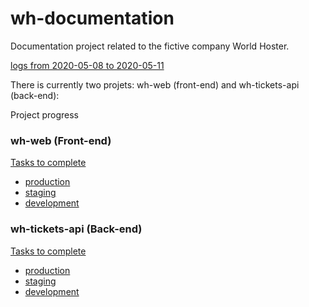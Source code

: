 # wh-documentation

Documentation project related to the fictive company World Hoster.

[logs from 2020-05-08 to 2020-05-11](./logs/index.md)

There is currently two projets: wh-web (front-end) and wh-tickets-api (back-end):


Project progress

### wh-web (Front-end)

[Tasks to complete](https://github.com/hollox/wh-documentation/projects/3)

- [production](https://www.worldhoster.live)
- [staging](http://staging.worldhoster.live)
- [development](http://dev.worldhoster.live) 
    
### wh-tickets-api (Back-end)
  
[Tasks to complete](https://github.com/hollox/wh-documentation/projects/1)

- [production](https://tickets-api.worldhoster.live/v1/tickets) 
- [staging](https://tickets-api.worldhoster.live/v1/tickets) 
- [development](https://tickets-api.worldhoster.live/v1/tickets) 
